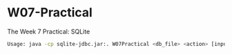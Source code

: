 # W07-Practical
The Week 7 Practical: SQLite

```bash
Usage: java -cp sqlite-jdbc.jar:. W07Practical <db_file> <action> [input_file | minimum_rating]
```
